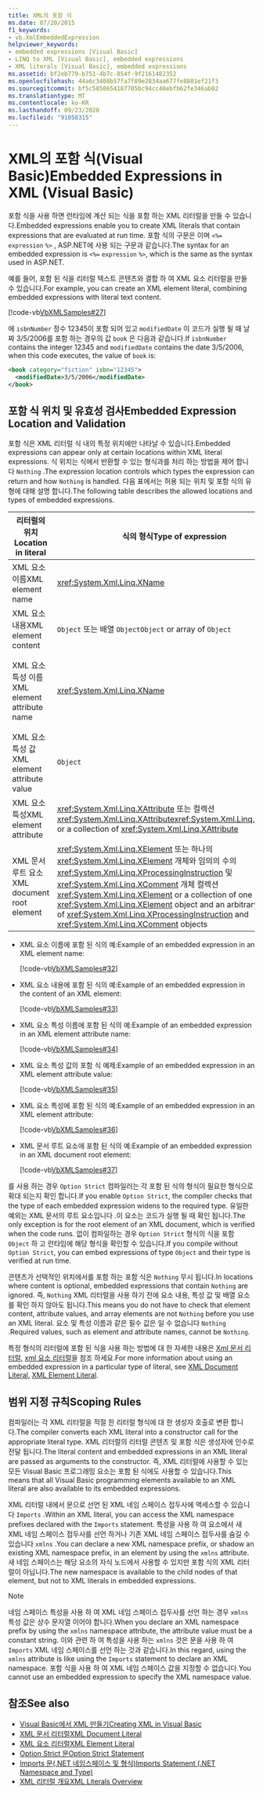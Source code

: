 ```yaml
---
title: XML의 포함 식
ms.date: 07/20/2015
f1_keywords:
- vb.XmlEmbeddedExpression
helpviewer_keywords:
- embedded expressions [Visual Basic]
- LINQ to XML [Visual Basic], embedded expressions
- XML literals [Visual Basic], embedded expressions
ms.assetid: bf2eb779-b751-4b7c-854f-9f2161482352
ms.openlocfilehash: 44a6c3408b57fa7f89e2834aa677fe8801ef21f3
ms.sourcegitcommit: bf5c5850654187705bc94cc40ebfb62fe346ab02
ms.translationtype: MT
ms.contentlocale: ko-KR
ms.lasthandoff: 09/23/2020
ms.locfileid: "91058315"
---
```

# <a name="embedded-expressions-in-xml-visual-basic"></a><span data-ttu-id="d30ad-102">XML의 포함 식(Visual Basic)</span><span class="sxs-lookup"><span data-stu-id="d30ad-102">Embedded Expressions in XML (Visual Basic)</span></span>

<span data-ttu-id="d30ad-103">포함 식을 사용 하면 런타임에 계산 되는 식을 포함 하는 XML 리터럴을 만들 수 있습니다.</span><span class="sxs-lookup"><span data-stu-id="d30ad-103">Embedded expressions enable you to create XML literals that contain expressions that are evaluated at run time.</span></span> <span data-ttu-id="d30ad-104">포함 식의 구문은 이며 `<%=` `expression` `%>` , ASP.NET에 사용 되는 구문과 같습니다.</span><span class="sxs-lookup"><span data-stu-id="d30ad-104">The syntax for an embedded expression is `<%=` `expression` `%>`, which is the same as the syntax used in ASP.NET.</span></span>  
  
 <span data-ttu-id="d30ad-105">예를 들어, 포함 된 식을 리터럴 텍스트 콘텐츠와 결합 하 여 XML 요소 리터럴을 만들 수 있습니다.</span><span class="sxs-lookup"><span data-stu-id="d30ad-105">For example, you can create an XML element literal, combining embedded expressions with literal text content.</span></span>  
  
 [!code-vb[VbXMLSamples#27](~/samples/snippets/visualbasic/VS_Snippets_VBCSharp/VbXMLSamples/VB/XMLSamples13.vb#27)]  
  
 <span data-ttu-id="d30ad-106">에 `isbnNumber` 정수 12345이 포함 되어 있고 `modifiedDate` 이 코드가 실행 될 때 날짜 3/5/2006를 포함 하는 경우의 값 `book` 은 다음과 같습니다.</span><span class="sxs-lookup"><span data-stu-id="d30ad-106">If `isbnNumber` contains the integer 12345 and `modifiedDate` contains the date 3/5/2006, when this code executes, the value of `book` is:</span></span>  
  
```xml  
<book category="fiction" isbn="12345">  
  <modifiedDate>3/5/2006</modifiedDate>  
</book>  
```  
  
## <a name="embedded-expression-location-and-validation"></a><span data-ttu-id="d30ad-107">포함 식 위치 및 유효성 검사</span><span class="sxs-lookup"><span data-stu-id="d30ad-107">Embedded Expression Location and Validation</span></span>  

 <span data-ttu-id="d30ad-108">포함 식은 XML 리터럴 식 내의 특정 위치에만 나타날 수 있습니다.</span><span class="sxs-lookup"><span data-stu-id="d30ad-108">Embedded expressions can appear only at certain locations within XML literal expressions.</span></span> <span data-ttu-id="d30ad-109">식 위치는 식에서 반환할 수 있는 형식과를 처리 하는 방법을 제어 합니다 `Nothing` .</span><span class="sxs-lookup"><span data-stu-id="d30ad-109">The expression location controls which types the expression can return and how `Nothing` is handled.</span></span> <span data-ttu-id="d30ad-110">다음 표에서는 허용 되는 위치 및 포함 식의 유형에 대해 설명 합니다.</span><span class="sxs-lookup"><span data-stu-id="d30ad-110">The following table describes the allowed locations and types of embedded expressions.</span></span>  
  
|<span data-ttu-id="d30ad-111">리터럴의 위치</span><span class="sxs-lookup"><span data-stu-id="d30ad-111">Location in literal</span></span>|<span data-ttu-id="d30ad-112">식의 형식</span><span class="sxs-lookup"><span data-stu-id="d30ad-112">Type of expression</span></span>|<span data-ttu-id="d30ad-113">처리 `Nothing`</span><span class="sxs-lookup"><span data-stu-id="d30ad-113">Handling of `Nothing`</span></span>|  
|---|---|---|  
|<span data-ttu-id="d30ad-114">XML 요소 이름</span><span class="sxs-lookup"><span data-stu-id="d30ad-114">XML element name</span></span>|<xref:System.Xml.Linq.XName>|<span data-ttu-id="d30ad-115">Error</span><span class="sxs-lookup"><span data-stu-id="d30ad-115">Error</span></span>|  
|<span data-ttu-id="d30ad-116">XML 요소 내용</span><span class="sxs-lookup"><span data-stu-id="d30ad-116">XML element content</span></span>|<span data-ttu-id="d30ad-117">`Object` 또는 배열 `Object`</span><span class="sxs-lookup"><span data-stu-id="d30ad-117">`Object` or array of `Object`</span></span>|<span data-ttu-id="d30ad-118">무시됨</span><span class="sxs-lookup"><span data-stu-id="d30ad-118">Ignored</span></span>|  
|<span data-ttu-id="d30ad-119">XML 요소 특성 이름</span><span class="sxs-lookup"><span data-stu-id="d30ad-119">XML element attribute name</span></span>|<xref:System.Xml.Linq.XName>|<span data-ttu-id="d30ad-120">특성 값이 없는 경우 오류가 발생 합니다. `Nothing`</span><span class="sxs-lookup"><span data-stu-id="d30ad-120">Error, unless the attribute value is also `Nothing`</span></span>|  
|<span data-ttu-id="d30ad-121">XML 요소 특성 값</span><span class="sxs-lookup"><span data-stu-id="d30ad-121">XML element attribute value</span></span>|`Object`|<span data-ttu-id="d30ad-122">특성 선언이 무시 되었습니다.</span><span class="sxs-lookup"><span data-stu-id="d30ad-122">Attribute declaration ignored</span></span>|  
|<span data-ttu-id="d30ad-123">XML 요소 특성</span><span class="sxs-lookup"><span data-stu-id="d30ad-123">XML element attribute</span></span>|<span data-ttu-id="d30ad-124"><xref:System.Xml.Linq.XAttribute> 또는 컬렉션 <xref:System.Xml.Linq.XAttribute></span><span class="sxs-lookup"><span data-stu-id="d30ad-124"><xref:System.Xml.Linq.XAttribute> or a collection of <xref:System.Xml.Linq.XAttribute></span></span>|<span data-ttu-id="d30ad-125">무시됨</span><span class="sxs-lookup"><span data-stu-id="d30ad-125">Ignored</span></span>|  
|<span data-ttu-id="d30ad-126">XML 문서 루트 요소</span><span class="sxs-lookup"><span data-stu-id="d30ad-126">XML document root element</span></span>|<span data-ttu-id="d30ad-127"><xref:System.Xml.Linq.XElement> 또는 하나의 <xref:System.Xml.Linq.XElement> 개체와 임의의 수의 <xref:System.Xml.Linq.XProcessingInstruction> 및 <xref:System.Xml.Linq.XComment> 개체 컬렉션</span><span class="sxs-lookup"><span data-stu-id="d30ad-127"><xref:System.Xml.Linq.XElement> or a collection of one <xref:System.Xml.Linq.XElement> object and an arbitrary number of <xref:System.Xml.Linq.XProcessingInstruction> and <xref:System.Xml.Linq.XComment> objects</span></span>|<span data-ttu-id="d30ad-128">무시됨</span><span class="sxs-lookup"><span data-stu-id="d30ad-128">Ignored</span></span>|  
  
- <span data-ttu-id="d30ad-129">XML 요소 이름에 포함 된 식의 예:</span><span class="sxs-lookup"><span data-stu-id="d30ad-129">Example of an embedded expression in an XML element name:</span></span>  
  
     [!code-vb[VbXMLSamples#32](~/samples/snippets/visualbasic/VS_Snippets_VBCSharp/VbXMLSamples/VB/XMLSamples13.vb#32)]  
  
- <span data-ttu-id="d30ad-130">XML 요소 내용에 포함 된 식의 예:</span><span class="sxs-lookup"><span data-stu-id="d30ad-130">Example of an embedded expression in the content of an XML element:</span></span>  
  
     [!code-vb[VbXMLSamples#33](~/samples/snippets/visualbasic/VS_Snippets_VBCSharp/VbXMLSamples/VB/XMLSamples13.vb#33)]  
  
- <span data-ttu-id="d30ad-131">XML 요소 특성 이름에 포함 된 식의 예:</span><span class="sxs-lookup"><span data-stu-id="d30ad-131">Example of an embedded expression in an XML element attribute name:</span></span>  
  
     [!code-vb[VbXMLSamples#34](~/samples/snippets/visualbasic/VS_Snippets_VBCSharp/VbXMLSamples/VB/XMLSamples13.vb#34)]  
  
- <span data-ttu-id="d30ad-132">XML 요소 특성 값의 포함 식 예제:</span><span class="sxs-lookup"><span data-stu-id="d30ad-132">Example of an embedded expression in an XML element attribute value:</span></span>  
  
     [!code-vb[VbXMLSamples#35](~/samples/snippets/visualbasic/VS_Snippets_VBCSharp/VbXMLSamples/VB/XMLSamples13.vb#35)]  
  
- <span data-ttu-id="d30ad-133">XML 요소 특성에 포함 된 식의 예:</span><span class="sxs-lookup"><span data-stu-id="d30ad-133">Example of an embedded expression in an XML element attribute:</span></span>  
  
     [!code-vb[VbXMLSamples#36](~/samples/snippets/visualbasic/VS_Snippets_VBCSharp/VbXMLSamples/VB/XMLSamples13.vb#36)]  
  
- <span data-ttu-id="d30ad-134">XML 문서 루트 요소에 포함 된 식의 예:</span><span class="sxs-lookup"><span data-stu-id="d30ad-134">Example of an embedded expression in an XML document root element:</span></span>  
  
     [!code-vb[VbXMLSamples#37](~/samples/snippets/visualbasic/VS_Snippets_VBCSharp/VbXMLSamples/VB/XMLSamples13.vb#37)]  
  
 <span data-ttu-id="d30ad-135">를 사용 하는 경우 `Option Strict` 컴파일러는 각 포함 된 식의 형식이 필요한 형식으로 확대 되는지 확인 합니다.</span><span class="sxs-lookup"><span data-stu-id="d30ad-135">If you enable `Option Strict`, the compiler checks that the type of each embedded expression widens to the required type.</span></span> <span data-ttu-id="d30ad-136">유일한 예외는 XML 문서의 루트 요소입니다 .이 요소는 코드가 실행 될 때 확인 됩니다.</span><span class="sxs-lookup"><span data-stu-id="d30ad-136">The only exception is for the root element of an XML document, which is verified when the code runs.</span></span> <span data-ttu-id="d30ad-137">없이 컴파일하는 경우 `Option Strict` 형식의 식을 포함 `Object` 하 고 런타임에 해당 형식을 확인할 수 있습니다.</span><span class="sxs-lookup"><span data-stu-id="d30ad-137">If you compile without `Option Strict`, you can embed expressions of type `Object` and their type is verified at run time.</span></span>  
  
 <span data-ttu-id="d30ad-138">콘텐츠가 선택적인 위치에서를 포함 하는 포함 식은 `Nothing` 무시 됩니다.</span><span class="sxs-lookup"><span data-stu-id="d30ad-138">In locations where content is optional, embedded expressions that contain `Nothing` are ignored.</span></span> <span data-ttu-id="d30ad-139">즉, `Nothing` XML 리터럴을 사용 하기 전에 요소 내용, 특성 값 및 배열 요소를 확인 하지 않아도 됩니다.</span><span class="sxs-lookup"><span data-stu-id="d30ad-139">This means you do not have to check that element content, attribute values, and array elements are not `Nothing` before you use an XML literal.</span></span> <span data-ttu-id="d30ad-140">요소 및 특성 이름과 같은 필수 값은 일 수 없습니다 `Nothing` .</span><span class="sxs-lookup"><span data-stu-id="d30ad-140">Required values, such as element and attribute names, cannot be `Nothing`.</span></span>  
  
 <span data-ttu-id="d30ad-141">특정 형식의 리터럴에 포함 된 식을 사용 하는 방법에 대 한 자세한 내용은 [Xml 문서 리터럴](../../../language-reference/xml-literals/xml-document-literal.md), [xml 요소 리터럴](../../../language-reference/xml-literals/xml-element-literal.md)을 참조 하세요.</span><span class="sxs-lookup"><span data-stu-id="d30ad-141">For more information about using an embedded expression in a particular type of literal, see [XML Document Literal](../../../language-reference/xml-literals/xml-document-literal.md), [XML Element Literal](../../../language-reference/xml-literals/xml-element-literal.md).</span></span>  
  
## <a name="scoping-rules"></a><span data-ttu-id="d30ad-142">범위 지정 규칙</span><span class="sxs-lookup"><span data-stu-id="d30ad-142">Scoping Rules</span></span>  

 <span data-ttu-id="d30ad-143">컴파일러는 각 XML 리터럴을 적절 한 리터럴 형식에 대 한 생성자 호출로 변환 합니다.</span><span class="sxs-lookup"><span data-stu-id="d30ad-143">The compiler converts each XML literal into a constructor call for the appropriate literal type.</span></span> <span data-ttu-id="d30ad-144">XML 리터럴의 리터럴 콘텐츠 및 포함 식은 생성자에 인수로 전달 됩니다.</span><span class="sxs-lookup"><span data-stu-id="d30ad-144">The literal content and embedded expressions in an XML literal are passed as arguments to the constructor.</span></span> <span data-ttu-id="d30ad-145">즉, XML 리터럴에 사용할 수 있는 모든 Visual Basic 프로그래밍 요소는 포함 된 식에도 사용할 수 있습니다.</span><span class="sxs-lookup"><span data-stu-id="d30ad-145">This means that all Visual Basic programming elements available to an XML literal are also available to its embedded expressions.</span></span>  
  
 <span data-ttu-id="d30ad-146">XML 리터럴 내에서 문으로 선언 된 XML 네임 스페이스 접두사에 액세스할 수 있습니다 `Imports` .</span><span class="sxs-lookup"><span data-stu-id="d30ad-146">Within an XML literal, you can access the XML namespace prefixes declared with the `Imports` statement.</span></span> <span data-ttu-id="d30ad-147">특성을 사용 하 여 요소에서 새 XML 네임 스페이스 접두사를 선언 하거나 기존 XML 네임 스페이스 접두사를 숨길 수 있습니다 `xmlns` .</span><span class="sxs-lookup"><span data-stu-id="d30ad-147">You can declare a new XML namespace prefix, or shadow an existing XML namespace prefix, in an element by using the `xmlns` attribute.</span></span> <span data-ttu-id="d30ad-148">새 네임 스페이스는 해당 요소의 자식 노드에서 사용할 수 있지만 포함 식의 XML 리터럴이 아닙니다.</span><span class="sxs-lookup"><span data-stu-id="d30ad-148">The new namespace is available to the child nodes of that element, but not to XML literals in embedded expressions.</span></span>  
  
> [!NOTE]
> <span data-ttu-id="d30ad-149">네임 스페이스 특성을 사용 하 여 XML 네임 스페이스 접두사를 선언 하는 경우 `xmlns` 특성 값은 상수 문자열 이어야 합니다.</span><span class="sxs-lookup"><span data-stu-id="d30ad-149">When you declare an XML namespace prefix by using the `xmlns` namespace attribute, the attribute value must be a constant string.</span></span> <span data-ttu-id="d30ad-150">이와 관련 하 여 특성을 사용 하는 `xmlns` 것은 문을 사용 하 여 `Imports` XML 네임 스페이스를 선언 하는 것과 같습니다.</span><span class="sxs-lookup"><span data-stu-id="d30ad-150">In this regard, using the `xmlns` attribute is like using the `Imports` statement to declare an XML namespace.</span></span> <span data-ttu-id="d30ad-151">포함 식을 사용 하 여 XML 네임 스페이스 값을 지정할 수 없습니다.</span><span class="sxs-lookup"><span data-stu-id="d30ad-151">You cannot use an embedded expression to specify the XML namespace value.</span></span>  
  
## <a name="see-also"></a><span data-ttu-id="d30ad-152">참조</span><span class="sxs-lookup"><span data-stu-id="d30ad-152">See also</span></span>

- [<span data-ttu-id="d30ad-153">Visual Basic에서 XML 만들기</span><span class="sxs-lookup"><span data-stu-id="d30ad-153">Creating XML in Visual Basic</span></span>](creating-xml.md)
- [<span data-ttu-id="d30ad-154">XML 문서 리터럴</span><span class="sxs-lookup"><span data-stu-id="d30ad-154">XML Document Literal</span></span>](../../../language-reference/xml-literals/xml-document-literal.md)
- [<span data-ttu-id="d30ad-155">XML 요소 리터럴</span><span class="sxs-lookup"><span data-stu-id="d30ad-155">XML Element Literal</span></span>](../../../language-reference/xml-literals/xml-element-literal.md)
- [<span data-ttu-id="d30ad-156">Option Strict 문</span><span class="sxs-lookup"><span data-stu-id="d30ad-156">Option Strict Statement</span></span>](../../../language-reference/statements/option-strict-statement.md)
- [<span data-ttu-id="d30ad-157">Imports 문(.NET 네임스페이스 및 형식)</span><span class="sxs-lookup"><span data-stu-id="d30ad-157">Imports Statement (.NET Namespace and Type)</span></span>](../../../language-reference/statements/imports-statement-net-namespace-and-type.md)
- [<span data-ttu-id="d30ad-158">XML 리터럴 개요</span><span class="sxs-lookup"><span data-stu-id="d30ad-158">XML Literals Overview</span></span>](xml-literals-overview.md)
